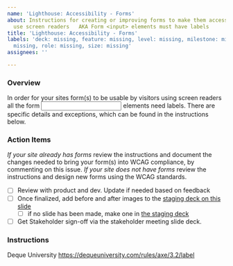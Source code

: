 ```yaml
---
name: 'Lighthouse: Accessibility - Forms'
about: Instructions for creating or improving forms to make them accessible when visitors
  use screen readers   AKA Form <input> elements must have labels
title: 'Lighthouse: Accessibility - Forms'
labels: 'deck: missing, feature: missing, level: missing, milestone: missing, priority:
  missing, role: missing, size: missing'
assignees: ''

---
```


### Overview
In order for your sites form(s) to be usable by visitors using screen readers all the form <input> elements need labels.  There are specific details and exceptions, which can be found in the instructions below.

### Action Items 
*If your site already has forms* review the instructions and document the changes needed to bring your form(s) into WCAG compliance, by commenting on this issue.
*If your site does not have forms* review the instructions and design new forms using the WCAG standards. 

- [ ] Review with product and dev. Update if needed based on feedback
- [ ] Once finalized, add before and after images to the [staging deck on this slide]() 
   - [ ] if no slide has been made, make one in [the staging deck](https://docs.google.com/presentation/d/1crZ3IxqA4hAu3qzD7ns93Ieuqjwh6wyEtuX_46cP-fg)
- [ ] Get Stakeholder sign-off via the stakeholder meeting slide deck.

### Instructions
Deque University 
https://dequeuniversity.com/rules/axe/3.2/label
